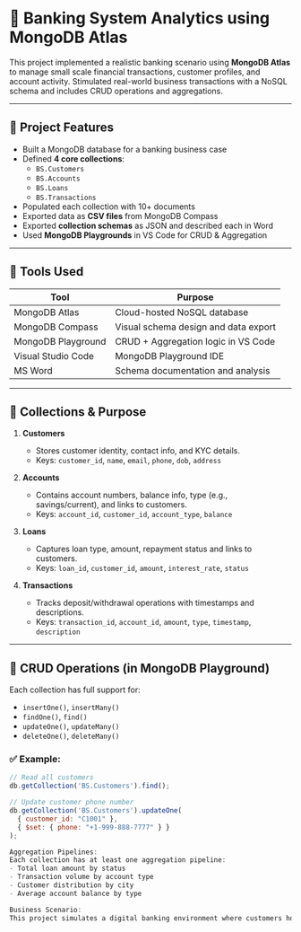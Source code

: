 # 🏦 Banking System Analytics using MongoDB Atlas

This project implemented a realistic banking scenario using **MongoDB Atlas** to manage small scale financial transactions, customer profiles, and account activity. Stimulated real-world business transactions with a NoSQL schema and includes CRUD operations and aggregations.

---

## 🚀 Project Features

- Built a MongoDB database for a banking business case
- Defined **4 core collections**:
  - `BS.Customers`
  - `BS.Accounts`
  - `BS.Loans`
  - `BS.Transactions`
- Populated each collection with 10+ documents
- Exported data as **CSV files** from MongoDB Compass
- Exported **collection schemas** as JSON and described each in Word
- Used **MongoDB Playgrounds** in VS Code for CRUD & Aggregation

---

## 🔧 Tools Used

| Tool               | Purpose                                |
|--------------------|----------------------------------------|
| MongoDB Atlas      | Cloud-hosted NoSQL database            |
| MongoDB Compass    | Visual schema design and data export   |
| MongoDB Playground | CRUD + Aggregation logic in VS Code    |
| Visual Studio Code | MongoDB Playground IDE                 |
| MS Word            | Schema documentation and analysis      |

---

## 🧱 Collections & Purpose

1. **Customers**  
   - Stores customer identity, contact info, and KYC details.
   - Keys: `customer_id`, `name`, `email`, `phone`, `dob`, `address`

2. **Accounts**  
   - Contains account numbers, balance info, type (e.g., savings/current), and links to customers.
   - Keys: `account_id`, `customer_id`, `account_type`, `balance`

3. **Loans**  
   - Captures loan type, amount, repayment status and links to customers.
   - Keys: `loan_id`, `customer_id`, `amount`, `interest_rate`, `status`

4. **Transactions**  
   - Tracks deposit/withdrawal operations with timestamps and descriptions.
   - Keys: `transaction_id`, `account_id`, `amount`, `type`, `timestamp`, `description`

---

## 🔨 CRUD Operations (in MongoDB Playground)

Each collection has full support for:

- `insertOne()`, `insertMany()`
- `findOne()`, `find()`
- `updateOne()`, `updateMany()`
- `deleteOne()`, `deleteMany()`

### ✅ Example:
```js
// Read all customers
db.getCollection('BS.Customers').find();

// Update customer phone number
db.getCollection('BS.Customers').updateOne(
  { customer_id: "C1001" },
  { $set: { phone: "+1-999-888-7777" } }
);

Aggregation Pipelines:
Each collection has at least one aggregation pipeline:
- Total loan amount by status
- Transaction volume by account type
- Customer distribution by city
- Average account balance by type

Business Scenario:
This project simulates a digital banking environment where customers hold multiple accounts, perform transactions, apply for loans, and update personal data. Using MongoDB's flexible document model, the database is optimized for fast query and high scalability.
